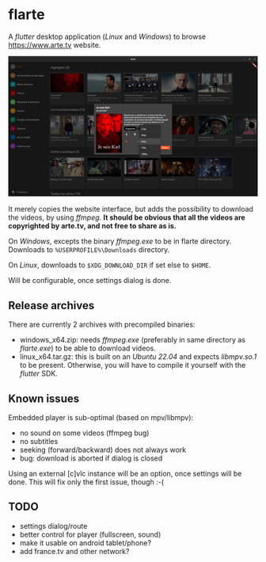 # flarte

A *flutter* desktop application (*Linux* and *Windows*) to browse https://www.arte.tv website.

<img src="./screenshots/20230324-flarte-640x.png" />

It merely copies the website interface, but adds the possibility to download the videos, by using *ffmpeg*.
**It should be obvious that all the videos are copyrighted by arte.tv, and not free to share as is.**

On *Windows*, excepts the binary *ffmpeg.exe* to be in flarte directory. Downloads to `%USERPROFILE%\Downloads` directory.

On *Linux*, downloads to `$XDG_DOWNLOAD_DIR` if set else to `$HOME`.

Will be configurable, once settings dialog is done.

## Release archives

There are currently 2 archives with precompiled binaries:

- windows_x64.zip:  needs *ffmpeg.exe* (preferably in same directory as *flarte.exe*) to be able to download videos.
- linux_x64.tar.gz: this is built on an *Ubuntu 22.04* and expects *libmpv.so.1* to be present. Otherwise, you will have to compile it yourself with the *flutter* SDK.

## Known issues

Embedded player is sub-optimal (based on mpv/libmpv):
- no sound on some videos (ffmpeg bug)
- no subtitles
- seeking (forward/backward) does not always work
- bug: download is aborted if dialog is closed

Using an external [c]vlc instance will be an option, once settings will be done. This will fix only the first issue, though :-(

## TODO

- settings dialog/route
- better control for player (fullscreen, sound)
- make it usable on android tablet/phone?
- add france.tv and other network?
